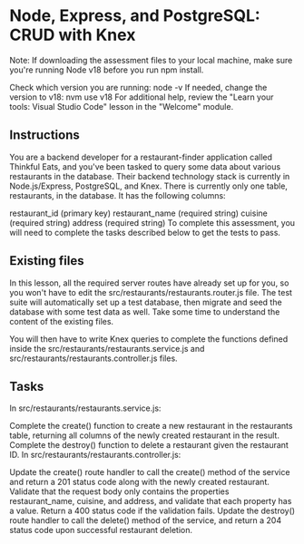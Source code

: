 # Node, Express, and PostgreSQL: CRUD with Knex
Note: If downloading the assessment files to your local machine, make sure you're running Node v18 before you run npm install.

Check which version you are running: node -v
If needed, change the version to v18: nvm use v18
For additional help, review the "Learn your tools: Visual Studio Code" lesson in the "Welcome" module.

## Instructions
You are a backend developer for a restaurant-finder application called Thinkful Eats, and you've been tasked to query some data about various restaurants in the database. Their backend technology stack is currently in Node.js/Express, PostgreSQL, and Knex. There is currently only one table, restaurants, in the database. It has the following columns:

restaurant_id (primary key)
restaurant_name (required string)
cuisine (required string)
address (required string)
To complete this assessment, you will need to complete the tasks described below to get the tests to pass.

## Existing files
In this lesson, all the required server routes have already set up for you, so you won't have to edit the src/restaurants/restaurants.router.js file. The test suite will automatically set up a test database, then migrate and seed the database with some test data as well. Take some time to understand the content of the existing files.

You will then have to write Knex queries to complete the functions defined inside the src/restaurants/restaurants.service.js and src/restaurants/restaurants.controller.js files.

## Tasks
In src/restaurants/restaurants.service.js:

Complete the create() function to create a new restaurant in the restaurants table, returning all columns of the newly created restaurant in the result.
Complete the destroy() function to delete a restaurant given the restaurant ID.
In src/restaurants/restaurants.controller.js:

Update the create() route handler to call the create() method of the service and return a 201 status code along with the newly created restaurant.
Validate that the request body only contains the properties restaurant_name, cuisine, and address, and validate that each property has a value. Return a 400 status code if the validation fails.
Update the destroy() route handler to call the delete() method of the service, and return a 204 status code upon successful restaurant deletion.
